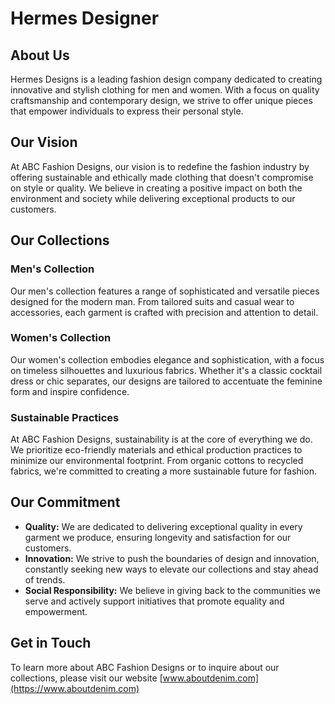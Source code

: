 # Hermes Designer

## About Us

Hermes Designs is a leading fashion design company dedicated to creating innovative and stylish clothing for men and women. With a focus on quality craftsmanship and contemporary design, we strive to offer unique pieces that empower individuals to express their personal style.

## Our Vision

At ABC Fashion Designs, our vision is to redefine the fashion industry by offering sustainable and ethically made clothing that doesn't compromise on style or quality. We believe in creating a positive impact on both the environment and society while delivering exceptional products to our customers.

## Our Collections

### Men's Collection

Our men's collection features a range of sophisticated and versatile pieces designed for the modern man. From tailored suits and casual wear to accessories, each garment is crafted with precision and attention to detail.

### Women's Collection

Our women's collection embodies elegance and sophistication, with a focus on timeless silhouettes and luxurious fabrics. Whether it's a classic cocktail dress or chic separates, our designs are tailored to accentuate the feminine form and inspire confidence.

### Sustainable Practices

At ABC Fashion Designs, sustainability is at the core of everything we do. We prioritize eco-friendly materials and ethical production practices to minimize our environmental footprint. From organic cottons to recycled fabrics, we're committed to creating a more sustainable future for fashion.

## Our Commitment

- **Quality:** We are dedicated to delivering exceptional quality in every garment we produce, ensuring longevity and satisfaction for our customers.
- **Innovation:** We strive to push the boundaries of design and innovation, constantly seeking new ways to elevate our collections and stay ahead of trends.
- **Social Responsibility:** We believe in giving back to the communities we serve and actively support initiatives that promote equality and empowerment.

## Get in Touch

To learn more about ABC Fashion Designs or to inquire about our collections, please visit our website [www.aboutdenim.com](https://www.aboutdenim.com)
